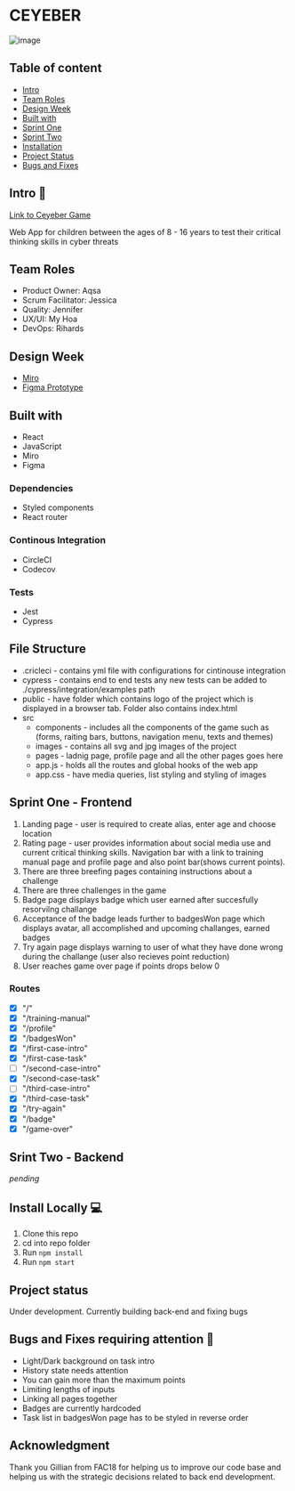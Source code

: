 # CEYEBER

![image](https://user-images.githubusercontent.com/48697281/97161243-723aca00-1775-11eb-9064-05ae5211ce54.png)

## Table of content

- [Intro](#Intro)
- [Team Roles](#Team-Roles)
- [Design Week](#Design-Week)
- [Built with](#Built-with)
- [Sprint One](#Sprint-One---Frontend)
- [Sprint Two](#Sprint-Two)
- [Installation](#Install-Locally-computer)
- [Project Status](#Project-status)
- [Bugs and Fixes](#Bugs-and-Fixes-requiring-attention-bug)

## Intro :wave:

[Link to Ceyeber Game](https://ceyeber.netlify.app/)

Web App for children between the ages of 8 - 16 years to test their critical thinking skills in cyber threats

## Team Roles

- Product Owner: Aqsa
- Scrum Facilitator: Jessica
- Quality: Jennifer
- UX/UI: My Hoa
- DevOps: Rihards

## Design Week

- [Miro](https://miro.com/app/board/o9J_kkNyd_Y=/)
- [Figma Prototype](https://www.figma.com/file/yaQqjJ4Erb8nineVf1r5SG/Ceyeber-Detective-App?node-id=176%3A434)

## Built with

- React
- JavaScript
- Miro
- Figma

### Dependencies

- Styled components
- React router

### Continous Integration

- CircleCI
- Codecov

### Tests

- Jest
- Cypress

## File Structure

- .cricleci - contains yml file with configurations for cintinouse integration
- cypress - contains end to end tests any new tests can be added to ./cypress/integration/examples path
- public - have folder which contains logo of the project which is displayed in a browser tab. Folder also contains index.html
- src
  - components - includes all the components of the game such as (forms, raiting bars, buttons, navigation menu, texts and themes)
  - images - contains all svg and jpg images of the project
  - pages - ladnig page, profile page and all the other pages goes here
  - app.js - holds all the routes and global hooks of the web app
  - app.css - have media queries, list styling and styling of images

## Sprint One - Frontend

1. Landing page - user is required to create alias, enter age and choose location
2. Rating page - user provides information about social media use and current critical thinking skills. Navigation bar with a link to training manual page and profile page and also point bar(shows current points).
3. There are three breefing pages containing instructions about a challenge
4. There are three challenges in the game
5. Badge page displays badge which user earned after succesfully resorvilng challange
6. Acceptance of the badge leads further to badgesWon page which displays avatar, all accomplished and upcoming challanges, earned badges
7. Try again page displays warning to user of what they have done wrong during the challange (user also recieves point reduction)
8. User reaches game over page if points drops below 0

### Routes

- [x] "/"
- [x] "/training-manual"
- [x] "/profile"
- [x] "/badgesWon"
- [x] "/first-case-intro"
- [x] "/first-case-task"
- [ ] "/second-case-intro"
- [x] "/second-case-task"
- [ ] "/third-case-intro"
- [x] "/third-case-task"
- [x] "/try-again"
- [x] "/badge"
- [x] "/game-over"

## Srint Two - Backend

_pending_

## Install Locally :computer:

1. Clone this repo
2. cd into repo folder
3. Run `npm install`
4. Run `npm start`

## Project status

Under development. Currently building back-end and fixing bugs

## Bugs and Fixes requiring attention :bug:

- Light/Dark background on task intro
- History state needs attention
- You can gain more than the maximum points
- Limiting lengths of inputs
- Linking all pages together
- Badges are currently hardcoded
- Task list in badgesWon page has to be styled in reverse order

## Acknowledgment

Thank you Gillian from FAC18 for helping us to improve our code base and helping us with the strategic decisions related to back end development.
